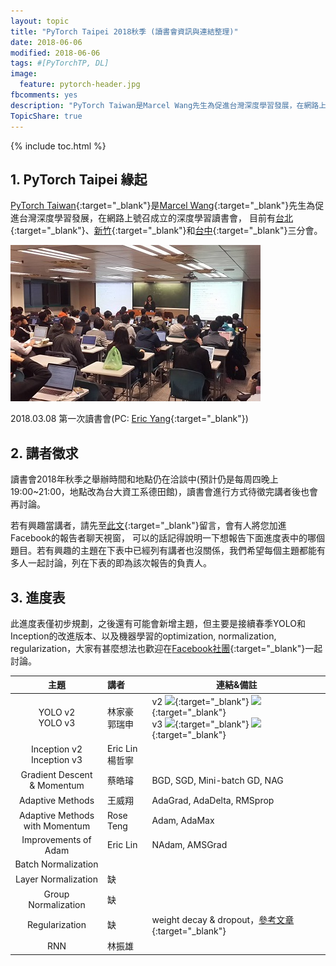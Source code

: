 ```yaml
---
layout: topic
title: "PyTorch Taipei 2018秋季 (讀書會資訊與連結整理)"
date: 2018-06-06
modified: 2018-06-06
tags: #[PyTorchTP, DL]
image:
  feature: pytorch-header.jpg
fbcomments: yes
description: "PyTorch Taiwan是Marcel Wang先生為促進台灣深度學習發展，在網路上號召成立的深度學習讀書會，目前有台北、台中和新竹三個子分會 | PyTorch Taipei"
TopicShare: true
---
```


{% include toc.html %}

## 1. PyTorch Taipei 緣起

[PyTorch Taiwan](https://www.facebook.com/groups/2027602154187130/){:target="_blank"}是[Marcel Wang](https://www.linkedin.com/in/marcel-wang-3a988b7a/){:target="_blank"}先生為促進台灣深度學習發展，在網路上號召成立的深度學習讀書會，
目前有[台北](http://hemingwang.blogspot.tw/2018/01/pytorchpytorch-taipei_20.html){:target="_blank"}、[新竹](http://hemingwang.blogspot.tw/2018/01/pytorchpytorch-hsinchu.html){:target="_blank"}和[台中](http://hemingwang.blogspot.tw/2018/04/pytorchpytorch-taichung_26.html){:target="_blank"}三分會。

<img src="../../../images/pytp1.jpg">

2018.03.08 第一次讀書會(PC: [Eric Yang](https://www.facebook.com/profile.php?id=1561001417){:target="_blank"})

## 2. 講者徵求

讀書會2018年秋季之舉辦時間和地點仍在洽談中(預計仍是每周四晚上19:00~21:00，地點改為台大資工系德田館)，讀書會進行方式待徵完講者後也會再討論。

若有興趣當講者，請先至[此文](https://www.facebook.com/groups/2027602154187130/permalink/2060273964253282/){:target="_blank"}留言，會有人將您加進Facebook的報告者聊天視窗，
可以的話記得說明一下想報告下面進度表中的哪個題目。若有興趣的主題在下表中已經列有講者也沒關係，我們希望每個主題都能有多人一起討論，列在下表的即為該次報告的負責人。

## 3. 進度表

此進度表僅初步規劃，之後還有可能會新增主題，但主要是接續春季YOLO和Inception的改進版本、以及機器學習的optimization, normalization, regularization，大家有甚麼想法也歡迎在[Facebook社團](https://www.facebook.com/groups/2027602154187130/){:target="_blank"}一起討論。

<!--
<link rel="stylesheet" href="./custom.css">
<div class="w3-row">
  <div class="w3-quarter w3-container">
    <p><img src="../../images/icons/gd.png" alt="" /> <a href="https://drive.google.com/open?id=12AYDi8JCsqYVXJH7jbexuu3LHtqtudiz" target="_blank">全部論文下載</a><br>
    <img src="../../images/icons/gds.png" alt="" /> <a href="https://docs.google.com/spreadsheets/d/1qYJ5rOL7gotjbcXTVPDvclyZptZ-cRpYcDbdWk3PMt4/edit?usp=sharing" target="_blank">每周講者列表</a><br>
    <img src="../../images/icons/github.png" alt="" /> <a href="https://github.com/pecu/PyTorch_CSX" target="_blank">實作進度表</a><br><img src="../../images/icons/youtube.png" alt="" /> <a href="https://www.youtube.com/channel/UCk_f2g9Dkc4WaqrqpzxywJw" target="_blank">PyTorchTP</a></p>
  </div>
  <div class="w3-quarter w3-container">
    <p><img src="../../images/icons/paper.png" alt="" />: 論文PDF<br>
    <img src="../../images/icons/mt.png" alt="" />: 講者之講解材料<br>
    <img src="../../images/icons/video.png" alt="" />: 論文講解影片連結</p>
  </div>
  <div class="w3-quarter w3-container">
    <p><img src="../../images/icons/coding.png" alt="" />: 官方程式/Demo<br>
    <img src="../../images/icons/pytorch.png" alt="" />: PyTorch範例程式<br>
    <img src="../../images/icons/video_t.png" alt="" />: PyTorch講解影片</p>
  </div>
</div>
-->

| 主題                          | 講者              | 連結&備註 
|:-----------------------------:|:-----------------| ------
| YOLO v2<br/>YOLO v3           | 林家豪<br/>郭瑞申 | v2 [![][p]][Yv2p]{:target="_blank"} [![][c]][Yv2]{:target="_blank"} <br/>v3 [![][p]][Yv3p]{:target="_blank"} [![][c]][Yv3]{:target="_blank"} 
| Inception v2<br/>Inception v3 | Eric Lin<br/>楊哲寧 | 
| Gradient Descent <br/>& Momentum | 蔡皓璿         | BGD, SGD, Mini-batch GD, NAG 
| Adaptive Methods              | 王威翔            | AdaGrad, AdaDelta, RMSprop 
| Adaptive Methods <br/>with Momentum | Rose Teng   | Adam, AdaMax 
| Improvements of Adam          | Eric Lin          | NAdam, AMSGrad 
| Batch Normalization           |                   |
| Layer Normalization           | 缺                |
| Group Normalization           | 缺                |
| Regularization                | 缺                | weight decay & dropout，[參考文章](http://hemingwang.blogspot.com/2017/06/aiweight-decay.html){:target="_blank"}
| RNN |林振雄 |    

[p]: ../../../images/icons/paper.png
[c]: ../../../images/icons/coding.png
[v]: ../../../images/icons/video.png
[t]: ../../../images/icons/pytorch.png
[vt]: ../../../images/icons/video_t.png
[m]: ../../../images/icons/mt.png

<!-- YOLO v23 -->
[Yv2]: https://pjreddie.com/darknet/yolov2/
[Yv3]: https://pjreddie.com/darknet/yolo/
[Yv2p]: https://arxiv.org/pdf/1612.08242
[Yv3p]: https://pjreddie.com/media/files/papers/YOLOv3.pdf



